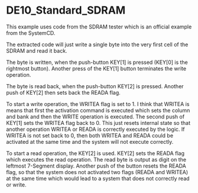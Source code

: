 # DE10_Standard_SDRAM

This example uses code from the SDRAM tester which is an official example from the SystemCD.

The extracted code will just write a single byte into the very first cell of the SDRAM and read it back.

The byte is written, when the push-button KEY[1] is pressed (KEY[0] is the rightmost button).
Another press of the KEY[1] button terminates the write operation.

The byte is read back, when the push-button KEY[2] is pressed.
Another push of KEY[2] then sets back the READA flag.

To start a write operation, the WRITEA flag is set to 1.
I think that WRITEA is means that first the activation command is executed which sets the column and bank
and then the WRITE operation is executed.
The second push of KEY[1] sets the WRITEA flag back to 0. This just resets internal state
so that another operation WRITEA or READA is correctly executed by the logic.
If WRITEA is not set back to 0, then both WRITEA and READA could be activated at the same time
and the system will not execute correctly.

To start a read operation, the KEY[2] is used.
KEY[2] sets the READA flag which executes the read operation.
The read byte is output as digit on the leftmost 7-Segment display.
Another push of the button resets the READA flag, so that the system does not activated two flags (READA and WRITEA)
at the same time which would lead to a system that does not correctly read or write.
